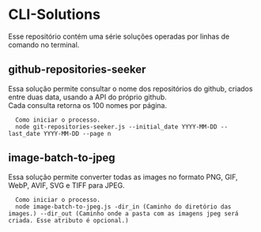 # CLI-Solutions
Esse repositório contém uma série soluções operadas por linhas de comando no terminal.

## github-repositories-seeker
Essa solução permite consultar o nome dos repositórios do github, criados entre duas data, usando a API do próprio github.<br/>
Cada consulta retorna os 100 nomes por página.

```
  Como iniciar o processo.
  node git-repositories-seeker.js --initial_date YYYY-MM-DD --last_date YYYY-MM-DD --page n
```
## image-batch-to-jpeg
Essa solução permite converter todas as images no formato PNG, GIF, WebP, AVIF, SVG e TIFF para JPEG.

```
  Como iniciar o processo.
  node image-batch-to-jpeg.js -dir_in (Caminho do diretório das images.) --dir_out (Caminho onde a pasta com as imagens jpeg será criada. Esse atributo é opcional.)
```
